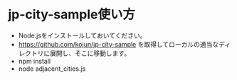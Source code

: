 # jp-city-sample使い方
* Node.jsをインストールしておいてください。
* https://github.com/kojun/jp-city-sample を取得してローカルの適当なディレクトリに展開し、そこに移動します。
* npm install
* node adjacent_cities.js